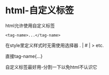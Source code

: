 # html-自定义标签
html允许使用自定义标签

`<tag-name>...</tag-name>`

在style里定义样式时无需使用选择器 . | # | > etc.

直接tag-name{...}

自定义标签最好用-分割一下以免html不认识它
